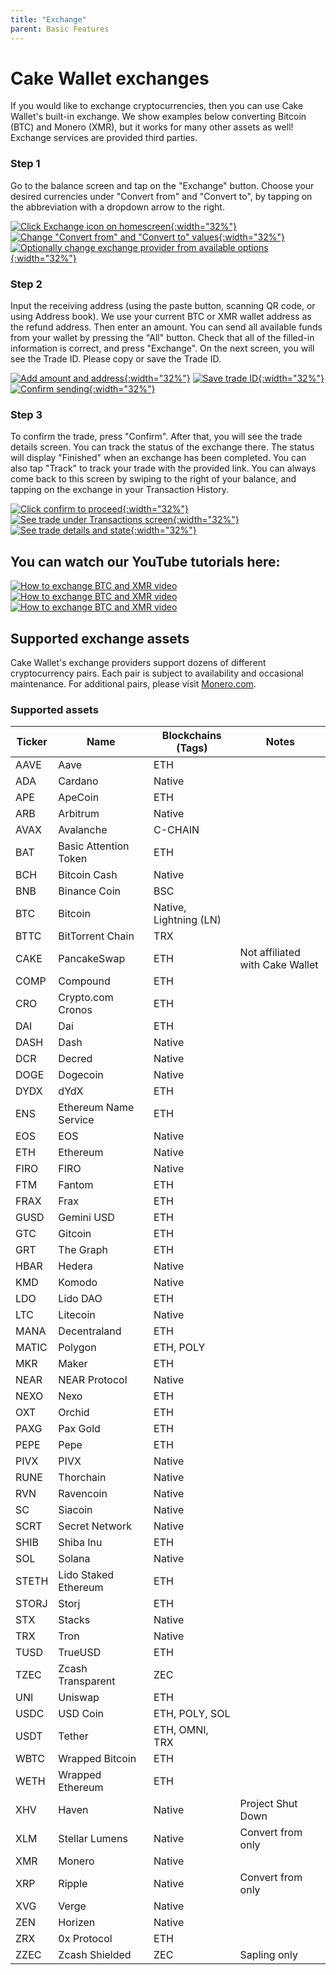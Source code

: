 ```yaml
---
title: "Exchange"
parent: Basic Features
---
```

# Cake Wallet exchanges

If you would like to exchange cryptocurrencies, then you can use Cake Wallet's built-in exchange. We show examples below converting Bitcoin (BTC) and Monero (XMR), but it works for many other assets as well! Exchange services are provided third parties.


### Step 1

Go to the balance screen and tap on the "Exchange" button. Choose your desired currencies under "Convert from" and "Convert to", by tapping on the abbreviation with a dropdown arrow to the right.

[![Click Exchange icon on homescreen](/images/exchange1.jpg){:width="32%"}](/images/exchange1.jpg)
[![Change "Convert from" and "Convert to" values](/images/exchange2.jpg){:width="32%"}](/images/exchange2.jpg)
[![Optionally change exchange provider from available options](/images/exchange3.jpg){:width="32%"}](/images/exchange3.jpg)

### Step 2

Input the receiving address (using the paste button, scanning QR code, or using Address book). We use your current BTC or XMR wallet address as the refund address. Then enter an amount. You can send all available funds from your wallet by pressing the "All" button. Check that all of the filled-in information is correct, and press "Exchange". On the next screen, you will see the Trade ID. Please copy or save the Trade ID.

[![Add amount and address](/images/exchange4.jpg){:width="32%"}](/images/exchange4.jpg)
[![Save trade ID](/images/exchange5.jpg){:width="32%"}](/images/exchange5.jpg)
[![Confirm sending](/images/exchange6.jpg){:width="32%"}](/images/exchange5.jpg)

### Step 3

To confirm the trade, press "Confirm". After that, you will see the trade details screen. You can track the status of the exchange there. The status will display "Finished" when an exchange has been completed. You can also tap "Track" to track your trade with the provided link. You can always come back to this screen by swiping to the right of your balance, and tapping on the exchange in your Transaction History.

[![Click confirm to proceed](/images/exchange7.jpg){:width="32%"}](/images/exchange7.jpg)
[![See trade under Transactions screen](/images/exchange8.jpg){:width="32%"}](/images/exchange8.jpg)
[![See trade details and state](/images/exchange9.jpg){:width="32%"}](/images/exchange9.jpg) 


## You can watch our YouTube tutorials here:

[![How to exchange BTC and XMR video](https://img.youtube.com/vi/u16CwdtRQ4g/maxresdefault.jpg)](https://www.youtube.com/watch?v=6juLQPvOQnQ&t=1s)
[![How to exchange BTC and XMR video](https://img.youtube.com/vi/u16CwdtRQ4g/maxresdefault.jpg)](https://www.youtube.com/watch?v=u16CwdtRQ4g)
[![How to exchange BTC and XMR video](https://img.youtube.com/vi/pbQD7McNTxc/maxresdefault.jpg)](https://www.youtube.com/watch?v=pbQD7McNTxc)

## Supported exchange assets

Cake Wallet's exchange providers support dozens of different cryptocurrency pairs. Each pair is subject to availability and occasional maintenance. For additional pairs, please visit [Monero.com](https://monero.com/exchange).

### Supported assets

| Ticker | Name | Blockchains (Tags) | Notes |
| --- | --- | --- | --- |
| AAVE | Aave | ETH |
| ADA | Cardano | Native |
| APE | ApeCoin | ETH |
| ARB | Arbitrum | Native |
| AVAX | Avalanche | C-CHAIN |
| BAT | Basic Attention Token | ETH |
| BCH | Bitcoin Cash | Native |
| BNB | Binance Coin | BSC |
| BTC | Bitcoin | Native, Lightning (LN) |
| BTTC | BitTorrent Chain | TRX |
| CAKE | PancakeSwap | ETH | Not affiliated with Cake Wallet |
| COMP | Compound | ETH |
| CRO | Crypto.com Cronos | ETH |
| DAI | Dai | ETH |
| DASH | Dash | Native |
| DCR | Decred | Native |
| DOGE | Dogecoin | Native |
| DYDX | dYdX | ETH |
| ENS | Ethereum Name Service | ETH |
| EOS | EOS | Native |
| ETH | Ethereum | Native |
| FIRO | FIRO | Native |
| FTM | Fantom | ETH |
| FRAX | Frax | ETH |
| GUSD | Gemini USD | ETH |
| GTC | Gitcoin | ETH |
| GRT | The Graph | ETH |
| HBAR | Hedera | Native |
| KMD | Komodo | Native |
| LDO | Lido DAO | ETH |
| LTC | Litecoin | Native |
| MANA | Decentraland | ETH |
| MATIC | Polygon | ETH, POLY |
| MKR | Maker | ETH |
| NEAR | NEAR Protocol | Native |
| NEXO | Nexo | ETH |
| OXT | Orchid | ETH |
| PAXG | Pax Gold | ETH |
| PEPE | Pepe | ETH |
| PIVX | PIVX | Native |
| RUNE | Thorchain | Native |
| RVN | Ravencoin | Native |
| SC | Siacoin | Native |
| SCRT | Secret Network | Native |
| SHIB | Shiba Inu | ETH |
| SOL | Solana | Native |
| STETH | Lido Staked Ethereum | ETH |
| STORJ | Storj | ETH |
| STX | Stacks | Native |
| TRX | Tron | Native |
| TUSD | TrueUSD | ETH |
| TZEC | Zcash Transparent | ZEC |
| UNI | Uniswap | ETH |
| USDC | USD Coin | ETH, POLY, SOL |
| USDT | Tether | ETH, OMNI, TRX |
| WBTC | Wrapped Bitcoin | ETH |
| WETH | Wrapped Ethereum | ETH |
| XHV | Haven | Native | Project Shut Down |
| XLM | Stellar Lumens | Native | Convert from only |
| XMR | Monero | Native |
| XRP | Ripple | Native | Convert from only |
| XVG | Verge | Native |
| ZEN | Horizen | Native |
| ZRX | 0x Protocol | ETH |
| ZZEC | Zcash Shielded | ZEC | Sapling only |
